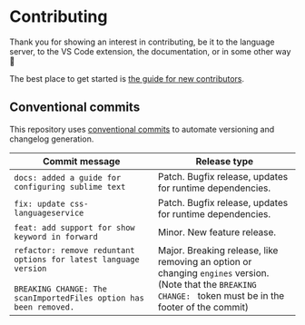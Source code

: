 # Contributing

Thank you for showing an interest in contributing, be it to the language server, to the VS Code extension, the documentation, or in some other way 🌟

The best place to get started is [the guide for new contributors](https://wkillerud.github.io/some-sass/contributing/new-contributors.html).

## Conventional commits

This repository uses [conventional commits](https://www.conventionalcommits.org/en/v1.0.0/) to automate versioning and changelog generation.

| Commit message                                                                                                                            | Release type                                                                                                                                                         |
| ----------------------------------------------------------------------------------------------------------------------------------------- | -------------------------------------------------------------------------------------------------------------------------------------------------------------------- |
| `docs: added a guide for configuring sublime text`                                                                                        | Patch. Bugfix release, updates for runtime dependencies.                                                                                                             |
| `fix: update css-languageservice`                                                                                                         | Patch. Bugfix release, updates for runtime dependencies.                                                                                                             |
| `feat: add support for show keyword in forward`                                                                                           | Minor. New feature release.                                                                                                                                          |
| `refactor: remove reduntant options for latest language version`<br><br>`BREAKING CHANGE: The scanImportedFiles option has been removed.` | Major. Breaking release, like removing an option or changing `engines` version. <br /> (Note that the `BREAKING CHANGE: ` token must be in the footer of the commit) |
